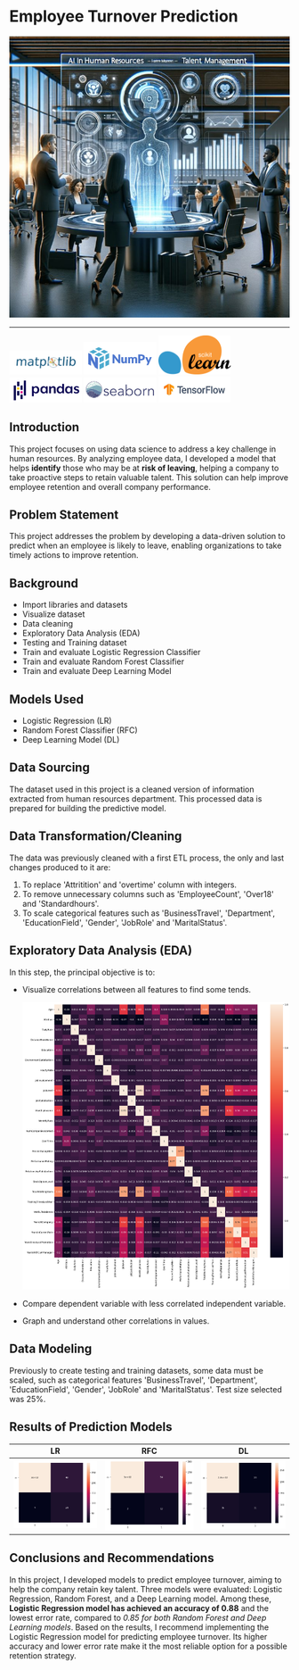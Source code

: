 # Employee Turnover Prediction

![](images/human-resources-introduction.jpg)

---
<img src="images/matplotlib-logo.png" alt="Matplotlib Logo" width="130"/> <img src="images/numpy-logo.png" alt="Numpy Logo" width="130"/> <img src="images/sklearn-logo.png" alt="Sklearn Logo" width="130"/> <img src="images/pandas-logo.jpg" alt="Pandas Logo" width="130"/> <img src="images/seaborn-logo.png" alt="Seaborn Logo" width="130"/>  <img src="images/tensorflow-logo.jpg" alt="Tensorflow Logo" width="130"/>

## Introduction

This project focuses on using data science to address a key challenge in human resources. By analyzing employee data, I developed a model that helps **identify** those who may be at **risk of leaving**, helping a company to take proactive steps to retain valuable talent. This solution can help improve employee retention and overall company performance. 


## Problem Statement

This project addresses the problem by developing a data-driven solution to predict when an employee is likely to leave, enabling organizations to take timely actions to improve retention.


## Background

- Import libraries and datasets
- Visualize dataset
- Data cleaning
- Exploratory Data Analysis (EDA)
- Testing and Training dataset
- Train and evaluate Logistic Regression Classifier
- Train and evaluate Random Forest Classifier
- Train and evaluate Deep Learning Model


## Models Used

- Logistic Regression (LR)
- Random Forest Classifier (RFC)
- Deep Learning Model (DL)


## Data Sourcing

The dataset used in this project is a cleaned version of information extracted from human resources department. This processed data is prepared for building the predictive model.


## Data Transformation/Cleaning

The data was previously cleaned with a first ETL process, the only and last changes produced to it are:
1) To replace 'Attritition' and 'overtime' column with integers.
2) To remove unnecessary columns such as 'EmployeeCount', 'Over18' and 'Standardhours'.
3) To scale categorical features such as 'BusinessTravel', 'Department', 'EducationField', 'Gender', 'JobRole' and 'MaritalStatus'.


## Exploratory Data Analysis (EDA)

In this step, the principal objective is to:
- Visualize correlations between all features to find some tends.
  
  ![](images/correlations.png)
  
- Compare dependent variable with less correlated independent variable.
- Graph and understand other correlations in values.


## Data Modeling

Previously to create testing and training datasets, some data must be scaled, such as categorical features 'BusinessTravel', 'Department', 'EducationField', 'Gender', 'JobRole' and 'MaritalStatus'.
Test size selected was 25%.


## Results of Prediction Models

LR         |         RFC         |          DL
:---------:|:-------------------:|:-----------------:
![](images/lr_results.png)      |     ![](images/rfc_results.png)           |   ![](images/dl_results.png)            

## Conclusions and Recommendations

In this project, I developed models to predict employee turnover, aiming to help the company retain key talent. Three models were evaluated: Logistic Regression, Random Forest, and a Deep Learning model. Among these, **Logistic Regression model has achieved an accuracy of 0.88** and the lowest error rate, compared to _0.85 for both Random Forest and Deep Learning models_. Based on the results, I recommend implementing the Logistic Regression model for predicting employee turnover. Its higher accuracy and lower error rate make it the most reliable option for a possible retention strategy.


